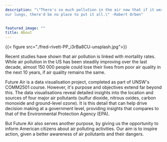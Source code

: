 ```yaml
---
description: "\"There's so much pollution in the air now that if it weren't for
our lungs, there'd be no place to put it all.\" -Robert Orben"
 

featured_image: ""
title: About
---
```

{{< figure src="./fred-rivett-PP_i3rBa8CU-unsplash.jpg">}}

Recent studies have shown that air pollution is linked with mortality rates. 
While air pollution in the US has been steadily improving over the last decade,
almost 150 000 people could lose their lives from poor air quality in the next
10 years, if air quality remains the same.

Future Air is a data visualisation project, completed as part of UNSW's COMM2501 
course. However, it's purpose and objectives extend far beyond this. The data
visualisations reveal detailed insights into the location and sources of four
major air pollutants (sulfur dioxide, nitrous oxides, carbon monoxide and 
ground-level ozone). It is this detail that can help drive decision making at
a government level, providing insights that compares to that of the 
Environmental Protection Agency (EPA).  

But Future Air also serves another purpose, by giving us the opportunity to 
inform American citizens about air polluting activities. Our aim is to
inspire action, given a better awareness of air pollutants and their dangers.